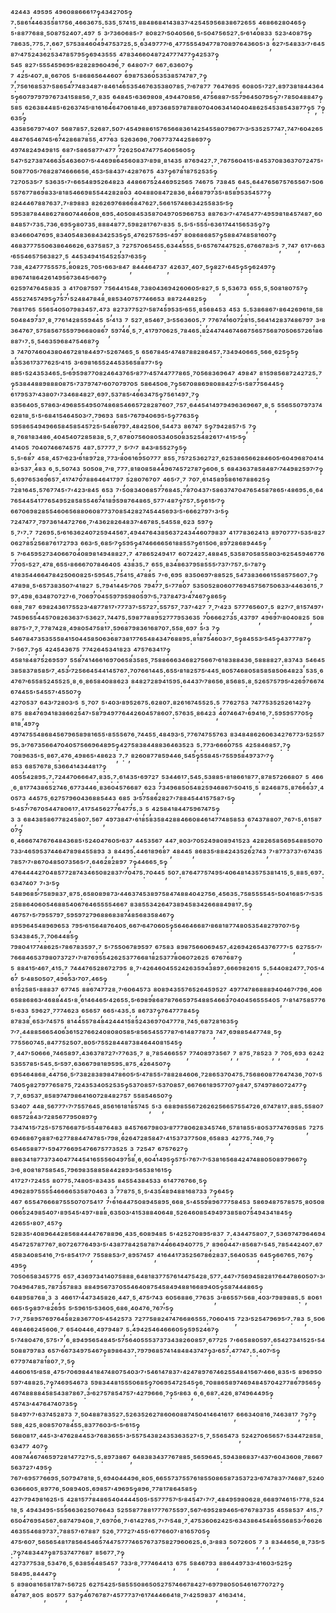 ⁴²⁴⁴³,⁴⁹⁵⁹⁵,⁴⁹⁶⁰⁸⁸⁶⁶⁶¹⁷‽⁴³⁴²⁷⁰⁵‽⁷:⁵⁸⁶¹⁴⁴⁶³⁵⁵⁸¹⁷⁵⁶·⁴⁶⁶³⁶⁷⁵:⁵³⁵·⁵⁷⁴¹⁵·⁸⁸⁴⁸⁶⁸⁴¹⁴³⁸³⁷′⁴²⁵⁴⁵⁹⁵⁶⁸³⁸⁶⁷²⁶⁵⁵,⁴⁶⁸⁶⁶²⁸⁰⁴⁶⁵‽⁵'⁸⁸⁷⁷⁶⁸⁸·⁵⁰⁸⁷⁵²⁴⁰⁷:⁴⁹⁷,⁵,³′⁷³⁶⁰⁶⁸⁵'⁷,⁸⁰⁸²⁷′⁵⁰⁴⁰⁵⁶⁶·⁵'⁵⁰⁴⁷⁵⁶⁵²⁷:⁵′⁶¹⁴⁰⁸³³,⁵²³′⁴⁰⁸⁷⁵‽⁷⁸⁶³⁵:⁷⁷⁵:⁷:⁶⁶⁷·⁵⁷⁵³⁸⁴⁶⁰⁴⁹⁴⁷⁵³⁷²⁵:⁵·⁶³⁴⁹⁷⁷⁷′⁶·⁴⁷⁷⁵⁵⁵⁴⁹⁴⁷⁷⁸⁷⁰⁸⁹⁷⁶⁴³⁶⁰⁵'³,⁶²⁷′⁵⁴⁸³³′⁷'⁶⁴⁵⁸⁷′⁴⁷⁵²⁴³⁶²⁵³⁴⁷⁸⁵⁷⁹⁵‽⁶⁹⁴³⁵⁵⁵,⁴⁷⁸³⁴⁶⁶⁰⁴⁸⁷²⁴⁷⁷⁷⁴⁷⁷‽⁴²⁵³⁷‽⁵⁴⁵,⁸²⁷'⁵⁵⁵⁴⁵⁹⁶⁹⁵′⁸²⁸²⁸⁹⁶⁰⁴⁹⁶·⁷,⁶⁴⁸⁰⁷'⁷,⁶⁶⁷:⁶³⁶⁰⁷‽⁷,⁴²⁵′⁴⁰⁷:⁸·⁶⁶⁷⁰⁵,⁵'⁸⁶⁸⁶⁵⁶⁴⁴⁶⁰⁷,⁶⁹⁸⁷⁵³⁶⁰⁵³⁵³⁸⁵⁷⁴⁷⁸⁷·⁷‽⁷:⁷⁵⁶¹⁶⁸⁵³⁷′⁵⁸⁶⁵⁴⁷⁷⁴⁸³⁴⁸⁷'⁸⁴⁶¹⁴⁶⁵³⁵⁴⁶⁷⁶³⁵³⁸⁰⁷⁸⁵·⁷′⁶⁷⁸⁷⁷,⁷⁶⁴⁷⁶⁹⁵,⁶⁰⁸⁰⁵'⁷²⁷:⁸⁹⁷³⁸¹⁸⁴⁴³⁶⁴⁵‽⁶⁰⁷⁹⁷⁹⁷⁹⁷⁶⁷³⁴¹⁵⁸⁸⁵⁶·⁷·⁸³⁵,⁶⁴⁸⁴⁵'⁶³⁶⁹⁸⁰⁸·⁴⁹⁴⁴⁷⁰⁸⁵⁶·⁴⁷⁵⁶⁸⁸⁷′⁵⁵⁷⁹⁶⁴⁵⁰⁷⁹⁵‽⁷'⁷⁸⁵⁰⁴⁸⁸⁴⁷‽⁵⁸⁵,⁶²⁶³⁸⁴⁴⁸⁵'⁶²⁶³⁷⁴⁵′⁸¹⁶¹⁶⁴⁶⁴⁷⁰⁶¹⁸⁴⁶·⁸⁹⁷³⁶⁸⁵⁹⁷⁸⁷⁸⁸⁰⁷⁰⁴⁰⁶³⁴¹⁴⁰⁴⁰⁴⁸⁶²⁵⁴⁵³⁸⁵⁴³⁸⁷⁷‽⁵,⁷‽⁶³⁵‽⁴³⁵⁸⁵⁶⁷⁹⁷′⁴⁰⁷,⁵⁶⁸⁷⁸⁵⁷:⁵²⁶⁸⁷:⁵⁰⁷'⁴⁵⁴⁹⁸⁸⁶¹⁵⁷⁶⁵⁶⁶⁸³⁶¹⁴²⁵⁴⁵⁵⁸⁰⁷⁹⁶⁷⁷′³′⁵³⁵²⁵⁷⁷⁴⁷:⁷⁴⁷′⁶⁰⁴²⁶⁵⁴⁸⁴⁷⁶⁵⁴⁶⁷⁴⁵′⁶⁷⁴²⁸⁶⁸⁷⁸⁵⁵·⁴⁷⁷⁶³,⁵²⁶³⁶⁹⁶·⁷⁰⁶⁷⁷³⁷⁴⁴²⁵⁸⁶⁹⁷‽⁴⁹⁷⁴⁸²⁴⁹⁴⁹⁸¹⁵,⁶⁸⁷'⁵⁸⁶⁵⁸⁷⁷′⁴⁷⁷,⁷²⁶²⁵⁰⁴⁷⁴⁷⁷⁵⁴⁰⁶⁵⁶⁰⁵‽⁵⁴⁷′⁵²⁷³⁸⁷⁴⁶⁶³⁵⁴⁶³⁶⁰⁷′⁵′⁴⁴⁶⁹⁸⁶⁴⁵⁶⁰⁸³⁷′⁸⁹⁸·⁸¹⁴³⁵,⁸⁷⁶⁹⁴²⁷:⁷·⁷⁶⁷⁵⁶⁰⁴¹⁵'⁸⁴⁵³⁷⁰⁸³⁶³⁷⁰⁷²⁴⁷⁵'⁵⁰⁸⁷⁷⁰⁵′⁷⁶⁸²⁸⁷⁴⁶⁶⁶⁶⁵⁶·⁴⁵³′⁵⁸⁴³⁷'⁴²⁸⁷⁶⁷⁵,⁴³⁷‽⁶⁷⁸¹⁸⁷⁵²⁵³⁵‽⁷²⁷⁰⁵³⁵′⁷,⁵³⁶³⁵'⁷'⁶⁶⁵⁴⁸⁹⁵²⁶⁴⁸²³,⁴⁴⁸⁶⁶⁷⁵²⁴⁴⁶⁹⁵²⁵⁶⁵,⁷⁴⁶⁷⁵,⁷³⁸⁴⁵,⁶⁴⁵:⁶⁴⁴⁷⁶⁵⁶⁷⁵⁷⁶⁵⁵⁶⁷'⁵⁰⁶⁵⁵⁷⁶⁷⁷⁸⁶⁹⁸³³′⁸¹⁸⁵⁴⁶⁶⁹⁸⁵⁵⁴⁴²⁸²⁸⁰³,⁴⁰⁴⁸⁸⁰⁸⁴⁷²⁸³⁶·⁸⁴⁶⁸⁷⁹⁷³⁵'⁸⁵⁸⁹⁵³⁵⁴⁵⁷⁷‽⁸²⁴⁴⁴⁶⁷⁸⁸⁷⁶³⁷:⁷'⁸⁹⁸⁸³,⁸²⁶²⁶⁹⁷⁶⁸⁶⁶⁸⁴⁷⁶²⁷:⁵⁶⁶¹⁵⁷⁴⁸⁶³⁴²⁵⁵⁸³⁵′⁵‽⁵⁹⁵³⁸⁷⁸⁴⁴⁸⁶²⁷⁸⁶⁰⁷⁴⁴⁶⁶⁰⁸·⁶⁹⁵:⁴⁰⁵⁰⁸⁴⁵³⁵⁸⁷⁰⁴⁹⁷⁰⁵⁹⁶⁶⁷⁵³,⁸⁸⁷⁶³′⁷'⁴⁷⁴⁵⁴⁷⁷′⁴⁹⁵⁹⁸¹⁸⁴⁵⁷⁴⁸⁷·⁶⁰⁸⁴⁸⁵⁷'⁷³⁵:⁷³⁶·⁶⁹⁵‽⁸⁰⁷³⁵·⁸⁸⁸⁴⁸⁷⁷:⁵⁹⁸²⁸¹⁷⁶⁷'⁸³⁵,⁵:⁵′⁵'⁵⁵⁵'⁶³⁶¹⁷⁴⁴¹⁵⁶⁵³⁵‽⁷‽⁸³⁴⁶⁶⁰⁴⁷⁶⁹⁵·⁸³⁴⁰⁵⁴⁸³⁶⁸⁴³⁴²⁵³⁵‽⁵·⁴⁷⁶²⁵⁷⁵⁹⁵'⁴⁹⁷,⁸⁰⁸⁶⁸⁶⁸⁵⁷‽⁵⁸⁸⁴⁷⁴⁸⁵⁸¹⁶⁰⁷‽⁴⁶⁸³⁷⁷⁷⁵⁵⁰⁶³⁸⁶⁴⁶⁶²⁶·⁶³⁷⁵⁸⁵⁷·³,⁷²⁷⁵⁷⁰⁶⁵⁴⁵⁵:⁶³⁴⁴⁵⁵⁵·⁵'⁶⁵⁷⁶⁷⁴⁴⁷⁵²⁵:⁶⁷⁶⁶⁷⁸³′⁵,⁷·⁷⁴⁷,⁶¹⁷'⁶⁶³′⁶⁵⁵⁴⁶⁵⁷⁵⁶³⁸²⁷·⁵,⁴⁴⁵³⁴⁹⁴¹⁵⁴⁵²⁵³⁷′⁶³⁵‽⁷³⁸·⁴²⁴⁷⁷⁷⁵⁵⁵⁷⁵:⁸⁰⁸²⁵·⁷⁰⁵'⁶⁶³′⁸⁴⁷,⁸⁴⁴⁴⁶⁴⁷³⁷,⁴²⁶³⁷·⁴⁰⁷·⁵‽⁸²⁷'⁶⁴⁵‽⁵‽⁶²⁴⁹⁷‽⁸⁹⁶⁷⁴¹⁸⁶⁴²⁶¹⁴⁹⁵⁶⁷³⁶⁴⁵′⁶⁶⁷‽⁶²⁵⁹⁷⁴⁷⁶⁴⁵⁸³⁵,³,⁴¹⁷⁰⁸⁷⁵⁹⁷,⁷⁵⁶⁴⁴¹⁵⁴⁸·⁷³⁸⁰⁴³⁶⁹⁴²⁶⁰⁶⁰⁵′⁸²⁷·⁵,⁵·⁵³⁶⁷³,⁶⁵⁵·⁵·⁵⁰⁸¹⁸⁰⁷⁵⁷‽⁴⁵⁵²⁷⁴⁵⁷⁴⁹⁵‽⁷⁵⁷'⁵²⁴⁸⁴⁷⁸⁴⁸·⁸⁸⁵³⁴⁰⁷⁵⁷⁷⁴⁶⁶⁵³,⁸⁸⁷²⁴⁴⁸²⁵‽⁷⁶⁸¹⁷⁶⁵,⁵⁵⁶⁵⁴⁰⁵⁰⁷⁹⁸³⁴⁵⁷:⁴⁷³,⁸²⁷³⁷⁷⁵²⁷′⁵⁸⁷⁴⁵⁹⁵³⁵′⁶⁵⁵·⁸⁵⁶⁸⁴⁵³,⁴⁵³,⁵:⁵³⁸⁶⁸⁶⁷'⁸⁶⁴²⁶⁹⁶¹⁸·⁵⁸⁵⁰⁴⁸⁴⁹⁷³⁷·⁸·⁷⁷⁶¹⁴²⁸⁵⁵⁹⁴⁴⁵,⁵′⁴¹³,⁷,⁵²⁷·⁸⁵⁴⁶⁷·³′⁵⁵⁶³⁶⁰⁵:⁷,⁷⁷⁶⁷⁴¹⁶⁰⁷²⁸¹⁵:⁵⁶⁴¹⁴²⁸³⁷⁴⁸⁶⁷⁹⁷,³′⁸³⁶⁴⁷⁶⁷·⁵⁷⁵⁸⁵⁶⁷⁵⁵⁹⁷⁹⁶⁶⁸⁰⁸⁶⁷,⁵⁹⁷⁴⁶·⁵·⁷·⁴¹⁷⁹⁷⁰⁶²⁵·⁷⁸⁴⁶⁵:⁸²⁴⁴⁷⁴⁴⁶⁷⁴⁶⁶⁷⁵⁶⁵⁷⁵⁶⁸⁷⁰⁵⁰⁶⁵⁷²⁶¹⁸⁶⁸⁸⁷'⁷:⁵·⁵⁴⁶³⁵⁹⁶⁸⁴⁷⁵⁴⁶⁸⁷‽³,⁷⁴⁷⁰⁷⁴⁶⁰⁴³⁸⁰⁴⁶⁷²⁸¹⁸⁴⁴⁹⁷'⁵²⁶⁷⁴⁶⁵·⁵,⁶⁵⁶⁷⁸⁴⁵′⁴⁷⁴⁸⁷⁸⁸²⁸⁶⁴⁵⁷:⁷³⁴⁹⁴⁰⁶⁶⁵·⁵⁶⁶·⁶²⁵‽⁵‽⁸³⁵³⁶¹⁷³⁷⁷⁶²⁵′⁴¹⁵,³′⁶⁹⁸¹⁶⁵⁵²⁴⁴⁵³⁵⁶⁵⁸⁸⁷⁷'⁵‽⁸⁸⁵'⁵²⁴³⁵³⁴⁶⁵:⁵′⁶⁹⁵⁹⁸⁷⁷⁰⁸²⁴⁶⁴³⁷⁶⁵′⁸⁷⁷′⁴⁵⁷⁴⁴⁷⁷⁷⁸⁶⁵·⁷⁰⁵⁶⁸³⁶⁹⁶⁴⁷,⁴⁹⁸⁴⁷,⁸¹⁵⁹⁸⁵⁶⁸⁷²⁴²⁷²⁵:⁷‽⁵³⁸⁴⁴⁸⁸⁹⁸⁸⁸⁰⁸⁷⁵'⁷³⁷⁹⁷⁴⁷′⁶⁰⁷⁰⁷⁹⁷⁰⁵,⁵⁸⁶⁴⁵⁰⁶·⁷‽⁵⁶⁷⁰⁸⁸⁶⁹⁸⁰⁸⁸⁴²⁷′⁵'⁵⁸⁷⁷⁵⁶⁴⁴⁵‽⁶¹⁷⁹⁵³⁷′⁴³⁸⁰⁷'⁷³⁴⁶⁸⁴⁸²⁷·⁶⁹⁷:⁵³⁷⁸⁵′⁴⁶⁶³⁴⁷⁵‽⁷⁵⁶¹⁴⁹⁷·⁷‽⁸³⁵⁶⁴⁰⁵·⁵⁷⁸⁶³′⁴⁹⁶⁸⁵⁵⁴⁹⁵⁰⁷⁴⁸⁶⁸⁵⁴⁶⁶⁵⁷²⁸²⁸⁷⁶⁰⁷·⁷⁵⁷·⁶⁴⁴⁵⁴¹⁴⁹⁷⁹⁴⁹⁶³⁶⁹⁶⁶⁷·⁸·⁵,⁵⁵⁶⁵⁵⁰⁷⁹⁷³⁷⁴⁶²⁸¹⁸·⁵'⁵'⁶⁸⁴¹⁵⁴⁶⁴⁵⁰³′⁷:⁷⁹⁶⁹³,⁵⁸⁵'⁷⁶⁷⁹⁴⁰⁶⁹⁵'⁵‽⁷⁷⁶³⁵‽⁵⁹⁵⁸⁶⁵⁴⁹⁴⁹⁶⁶⁵⁸⁴⁵⁸⁵⁴⁵⁷²⁵'⁵⁴⁸⁶⁷⁹⁷:⁴⁸⁴²⁵⁰⁶·⁵⁴⁴⁷³,⁸⁶⁷⁴⁷,⁵‽⁷⁹⁴²⁸⁵⁷'⁵,⁷‽⁸·⁷⁶⁸¹⁸³⁴⁸⁶·⁴⁰⁴⁵⁴⁰⁷²⁸⁵⁸³⁸·⁵·⁷·⁶⁷⁸⁰⁷⁵⁶⁰⁸⁰⁵³⁴⁰⁵⁰⁸³⁵²⁵⁴⁸²⁶¹⁷'⁴¹⁵′⁵‽⁴¹⁴⁰⁵,⁷⁰⁴⁰⁷⁴⁶⁶⁷⁴⁵⁷⁵,⁴⁸⁷:⁵⁷⁷⁷⁷·⁷,⁵′⁷′⁷,⁸⁴³′⁸⁵⁵²⁷‽⁵‽⁵:⁵'⁶⁸⁷,⁴⁵⁸·⁴⁵⁷′⁶²³′⁶¹⁸⁹⁷²⁸·⁷⁷³′⁸⁰⁶¹⁶⁹⁵⁰⁷⁷⁷,⁸⁵⁵·⁷⁵⁷²⁵³⁶²⁷²⁷·⁶²⁵³⁸⁶⁵⁶⁶²⁸⁴⁶⁰⁵′⁶⁰⁴⁹⁶⁸⁷⁰⁴¹⁴⁸³′⁵³⁷·⁴⁸³,⁶·⁵:⁵⁰⁷⁴³,⁵⁰⁵⁰⁸·⁷′⁸·⁷⁷⁷:⁸¹⁸⁰⁸⁵⁸⁴⁴⁹⁶⁷⁴⁵⁷²⁷⁸⁷‽⁶⁰⁶·⁵,⁶⁸⁴³⁶³⁷⁸⁵⁸⁴⁸⁷′⁷⁴⁴⁹⁸²⁵⁹⁷′⁷‽⁵:⁶⁹⁷⁶⁵³⁶⁹⁶⁵⁷·⁴¹⁷⁴⁷⁰⁷⁸⁸⁶⁴⁶⁴¹⁷⁹⁷,⁵²⁸⁰⁷⁶⁷⁰⁷,⁴⁶⁵′⁷·⁷,⁷⁰⁷·⁶¹⁴⁵⁸⁹⁵⁸⁶¹⁶⁷⁸⁸⁶²⁵‽⁷²⁸¹⁶⁴⁵:⁵⁷⁶⁷⁷⁴⁵'⁷'⁴²³′⁸⁴⁵,⁶⁵³,⁷'⁵⁰⁸³⁴⁰⁶⁸⁵⁷⁷⁶⁸⁴⁵:⁷⁸⁷⁰⁴³⁷'⁵⁸⁶³⁷⁴⁷⁰⁴⁷⁶⁵⁴⁵⁸⁷⁸⁶⁵'⁴⁸⁶⁹⁵:⁶·⁶⁴⁷⁶⁵⁴⁴⁵⁴¹⁷⁷⁶⁵⁴⁹⁵²⁸⁵⁸⁵⁵⁴⁶⁷⁴¹⁸⁹⁵⁹⁸⁷⁶⁴⁸⁶⁵·⁵⁷⁷'⁴⁸⁷‽⁷⁵⁷:⁵‽⁶¹⁵′⁷‽⁶⁶⁷⁰⁶⁹⁸²⁸⁵⁵⁴⁶⁰⁶⁵⁶⁸⁸⁰⁶⁰⁸⁷⁷³⁷⁰⁸⁵⁴²⁸²⁷⁴⁵⁴⁴⁵⁶⁹³′⁵'⁶⁶⁶²⁷⁹⁷'³′⁵‽⁷²⁴⁷⁴⁷⁷·⁷⁹⁷³⁶¹⁴⁴⁷²⁷⁶⁶·⁷′⁴³⁶²⁸²⁶⁴⁸³⁷′⁴⁶⁷⁸⁵:⁵⁴⁵⁵⁸·⁶²³,⁵⁹⁷‽⁵·⁷'⁷:⁷,⁷²⁶⁹⁵:⁵′⁶¹⁶³⁶²⁴⁰⁷²⁵⁹⁴⁴⁵⁶⁷:⁴⁹⁴⁴⁷⁶⁴³⁸⁵⁶³⁷²⁴³⁴⁴⁶⁰⁷⁹⁸³⁷,⁴¹⁷⁷⁸³⁶²⁴¹³,⁸⁹⁷⁰⁷⁷⁷'⁵³⁵′⁸²⁷⁰⁶²⁷⁸⁵²⁵⁶⁸⁷⁶¹⁷²⁷⁹³,⁶⁶³′⁵·⁶⁸⁵′⁷‽⁵⁹⁵‽⁴⁷⁴⁶⁶⁶⁶⁵⁶¹⁸⁸⁵⁵⁷‽⁶¹⁵⁰⁶·⁸⁹⁷²⁸⁶⁸⁹⁴⁴⁵‽⁵,⁷′⁶⁴⁵⁹⁵²⁷³⁴⁰⁶⁶⁷⁰⁴⁰⁸⁹⁸¹⁴⁹⁴⁸⁸²⁷:⁷,⁴⁷⁸⁶⁵²⁴⁹⁴¹⁷,⁶⁰⁷²⁴²⁷:⁴⁸⁸⁴⁵·⁵³⁵⁸⁷⁰⁵⁸⁵⁵⁸⁰³′⁶²⁵⁴⁵⁹⁴⁶⁷⁷⁶⁷⁷⁰⁵'⁵²⁷·⁴⁷⁸·⁶⁵⁵'⁸⁶⁶⁶⁷⁰⁷⁸⁴⁶⁴⁰⁵,⁴³⁸³⁵:⁷,⁶⁵⁵·⁸³⁴⁸⁶³⁷⁹⁵⁸⁵⁵⁵′⁷³⁷′⁷⁵⁷:⁵'⁷⁸⁷‽⁴¹⁸³⁵⁴⁴⁶⁶⁴⁷⁸⁴²⁵⁰⁶⁰⁸²⁵'⁵⁹⁵⁴⁵:⁷⁵⁴¹⁵·⁴⁷⁸⁸⁵,⁷'⁶·⁶⁹⁵,⁸³⁵⁰⁶⁹⁷′⁸⁸⁵²⁵·⁵⁴⁷³⁸³⁶⁶⁶¹⁵⁵⁸⁵⁷⁵⁶⁰⁷:⁷‽⁴⁷⁸⁹⁸·⁵'⁶⁵⁷³⁸³⁵⁰⁷′⁴¹⁸²⁷,⁵:⁷⁹⁴¹⁴⁴⁵′⁷⁰⁵,⁷⁹⁴⁷⁷·⁵'⁷⁷⁸⁰⁷,⁵³⁵⁰⁵²⁸⁰⁶⁰⁷⁷⁶⁹⁴⁵⁷⁵⁶⁷⁵⁰⁶³³′⁴⁴⁶³⁶¹⁵·⁷⁹⁷:⁴⁹⁸·⁶³⁴⁸⁷⁰⁷²⁷'⁶·⁷⁰⁶⁹⁷⁰⁴⁵⁵⁹⁷⁹⁵⁹⁸⁰⁵⁹⁷′⁵:⁷³⁷⁸⁴⁷³′⁴⁷⁴⁶⁷‽⁸⁶⁵‽⁶⁸⁸·⁷⁸⁷,⁶⁹⁸²⁴³⁶¹⁷⁵⁵²³′⁴⁸⁷⁷⁸¹⁷'⁷⁷⁷³⁷'⁵⁵⁷²⁷:⁵⁵⁷⁵⁷·⁷³⁷'⁴²⁷,⁷·⁷′⁴²³,⁵⁷⁷⁷⁶⁵⁶⁰⁷:⁵,⁸²⁷′⁷·⁸¹⁵⁷⁴⁹⁷'⁷⁴⁵⁹⁶⁵⁵⁴⁴⁵⁷⁰⁸²⁶³⁶³⁷′⁵³⁶²⁷:⁷⁴⁴⁷⁵:⁵⁹⁸⁷⁷⁸⁸⁹⁵²⁷⁷⁷⁹⁵³⁶³⁵,⁷⁰⁶⁶⁶²⁷³⁵·⁴³⁷⁹⁷,⁴⁹⁶⁹⁷′⁸⁰⁴⁰⁸²⁵,⁵⁰⁸⁸⁸⁷⁵'⁷·⁷·⁷⁷⁸⁷⁴²⁸·⁴⁹⁸⁰⁵⁴⁷⁵⁸¹⁷:⁵⁹⁶⁸⁷⁹⁸³⁶¹⁶⁸⁷⁰⁷:⁵⁵⁸·⁶⁹⁷,⁵′³,⁷‽⁵⁴⁶⁷⁸⁴⁷³⁵³⁵⁵⁵⁸⁴¹⁵⁰⁴⁴⁵⁸⁵⁰⁶³⁶⁸⁷³⁸¹⁷⁷⁶⁵⁴⁸⁴³⁴⁷⁶⁸⁸⁹⁵:⁸¹⁸⁷⁵⁴⁶⁰³′⁷·⁵‽⁸⁴⁵⁵³′⁵⁴⁵‽⁴³⁷⁷⁷⁸⁷‽⁷'⁵⁶⁷:⁷‽⁵,⁴²⁴⁵⁴³⁶⁷⁵,⁷⁷⁴²⁶⁴⁵³⁴¹⁸²³,⁴⁷⁵⁷⁶³⁴¹⁷‽⁴⁵⁸¹⁸⁴⁸⁷⁵²⁶⁹⁵⁹⁷,⁵⁵⁸⁷⁴¹⁴⁶⁶¹⁶⁹⁷⁰⁶⁵⁸³⁵⁸⁵·⁷⁵⁸⁸⁶⁶⁶³⁴⁶⁸²⁷⁵⁶⁶⁷′⁶¹⁸³⁸⁸⁴³⁶·⁵⁸⁸⁸⁸²⁷:⁸³⁷⁴³,⁵⁴⁶⁴⁵³⁸⁵⁸³⁷⁸⁵⁸⁵′⁷·⁴⁵³′⁷²⁵⁶⁶⁴⁵⁴⁴¹⁴⁵⁷⁶⁷:⁷⁰⁷⁶⁶¹⁴⁴⁵:⁶⁵⁵′⁸¹⁸²⁵⁷⁵′⁴⁴⁵·⁸⁰⁵⁷⁴⁶⁸⁰⁵⁸⁵⁸⁵⁸⁵⁰⁶⁴⁸²³,⁵³⁵·⁶⁴⁷⁶⁷′⁶⁵⁵⁸⁵²⁴⁵⁵²⁵·⁸·⁶·⁸⁶⁵⁸⁴⁰⁸⁸⁶²³,⁸⁴⁸²⁷²⁸⁹⁴¹⁵⁹⁵:⁶⁴⁴³⁷′⁷⁸⁶⁵⁶·⁸⁵⁶⁸⁵:⁸·⁵²⁶⁵⁷⁵⁷⁹⁵′⁴²⁶⁹⁷⁶⁶⁷⁴⁶⁷⁴⁴⁵⁵'⁵⁴⁵⁵⁷'⁴⁵⁵⁰⁷‽⁴²⁷⁰⁵³⁷,⁶⁴³′⁷²⁸⁰³′⁵,⁵·⁷⁰⁷,⁵'⁴⁰³′⁸⁹⁵²⁶⁷⁵:⁶²⁸⁰⁷:⁸²⁶¹⁶⁷⁴⁵⁵²⁵:⁵,⁷⁷⁶²⁷⁵³,⁷⁴⁷⁷⁵³⁵²⁵²⁶¹⁴²⁷‽⁸⁷⁵,⁸⁸⁴⁷⁶⁹⁴¹⁸³⁸⁶⁶²⁵⁴⁷'⁵⁸⁷⁹⁴⁹⁷⁷⁶⁴⁴²⁶⁰⁴⁵⁷⁸⁶⁰⁷:⁵⁷⁶³⁵·⁸⁶⁴²³,⁴⁰⁷⁴⁶⁴⁷'⁶⁹⁴¹⁶·⁷:⁵⁹⁵⁹⁵⁷⁷⁰⁵‽⁸¹⁸·⁴⁹⁷‽⁴⁹⁷⁴⁷⁵⁵⁴⁸⁶⁸⁴⁵⁶⁷⁹⁶⁵⁸⁹⁸¹⁶⁵⁵'⁸⁵⁵⁵⁶⁷⁶·⁷⁴⁴⁵⁵·⁴⁸⁴⁹³′⁵·⁷⁷⁶⁷⁴⁷⁵⁵⁷⁶³,⁸³⁴⁸⁴⁸⁶²⁶⁰⁶³⁴²⁷⁶⁷⁷³′⁵²⁵⁵⁷⁹⁵:³′⁷⁶⁷³⁵⁶⁶⁴⁷⁰⁴⁰⁵⁷⁵⁶⁶⁹⁶⁴⁸⁹⁵‽⁴²⁷⁵⁸³⁸⁴⁴⁸⁸³⁶⁴⁶³⁵²³,⁵:⁷⁷³′⁶⁶⁶⁰⁷⁵⁵,⁴²⁵⁸⁴⁶⁸⁵⁷:⁷‽⁷⁰⁸⁹⁶³⁵'⁵·⁸⁶⁷:⁴⁷⁶·⁴⁹⁸⁶⁵'⁴⁸⁶²³,⁷:⁷,⁸²⁶⁰⁸⁷⁷⁸⁵⁹⁴⁴⁶·⁵⁴⁵‽⁵⁵⁸⁴⁵'⁷⁵⁵⁹⁵⁸⁴⁹⁷³⁷′⁷‽⁸⁵³,⁶⁸⁵⁷⁶⁷⁸·⁵³⁶⁶⁴¹⁴³⁴⁴⁸¹⁷‽⁴⁰⁵⁵⁴²⁸⁹⁵:⁷:⁷²⁴⁴⁷⁰⁶⁶⁶⁴⁷:⁸³⁵:⁷:⁶¹⁴³⁵'⁶⁹⁷²⁷,⁵³⁴⁴⁶¹⁷:⁵⁴⁵:⁵³⁸⁸⁵'⁸¹⁸⁶⁶¹⁸⁷⁷:⁸⁷⁸⁵⁷²⁶⁶⁸⁰⁷,⁵,⁴⁶⁶·⁶·⁸¹⁷⁷⁴³⁸⁶⁵²⁷⁴⁶·⁶⁷⁷³⁴⁴⁶·⁸³⁶⁰⁴⁵⁷⁶⁶⁸⁷,⁶²³,⁷³⁴⁹⁶⁸⁵⁰⁵⁴⁸²⁵⁹⁴⁶⁸⁶⁷′⁵⁰⁴¹⁵·⁵,⁸²⁴⁶⁸⁷⁵:⁸⁷⁶⁶⁶³⁷·⁴⁰⁵⁷³,⁴⁴⁵⁷⁵·⁶²⁷⁵⁷⁹⁶⁰⁴³⁶⁸⁸⁵⁴⁴³,⁶⁸⁵,³′⁵⁷⁵⁸⁶²⁸²⁷'⁷⁸⁸⁴⁵⁴⁴¹⁵⁷⁵⁸⁷'⁵‽⁵′⁴⁵⁷′⁷⁶⁷⁰⁵⁴⁴⁷⁸⁰⁶¹⁷:⁴¹⁷⁵⁴⁵⁶²⁷⁷⁶⁴⁷⁷⁵:³,⁵,⁴²⁵⁸⁴¹⁸⁴⁴⁷⁵⁹⁶⁷⁴⁷⁵‽³,³,⁶⁸⁴³⁸⁵⁸⁶⁷⁷⁸²⁴⁵⁸⁰⁷:⁵⁶⁷,⁴⁹⁷³⁸⁴⁷'⁶¹⁸⁵⁸³⁵⁸⁴²⁸⁸⁴⁶⁶⁰⁸⁴⁶¹⁴⁷⁷⁴⁸⁵⁸⁵³,⁶⁷⁴³⁷⁸⁸⁰⁷·⁷⁶⁷'⁵:⁶¹⁵⁸⁷⁰⁷‽⁶·⁴⁶⁶⁶⁷⁴⁷⁶⁷⁶⁴⁸⁴³⁶⁸⁵'⁵²⁴⁰⁴⁷⁶⁰⁵′⁶³⁷,⁴⁴⁵³⁵⁶⁷,⁴⁴⁷·⁸⁰³′⁷⁰⁵²⁴⁹⁸⁰⁸⁹⁴¹⁵²³,⁴²⁸²⁶⁵⁸⁵⁶⁹⁵⁴⁸⁸⁵⁰⁷⁰⁷³³′⁴⁶⁵⁹⁵³⁷⁴⁴⁶⁴⁷⁸⁹⁸⁴⁵⁵⁸⁹³,³,⁸⁴⁴⁹⁵:⁴⁴⁶¹⁸⁹⁶⁸⁷,⁴⁸⁴⁴⁵,⁸⁶⁸³⁵′⁸⁸⁴²⁴³⁵²⁶²⁷⁴³,⁷'⁸⁷⁷³⁷³⁷'⁶⁷⁴³⁵⁷⁸⁵⁷′⁷'⁸⁶⁷⁰⁴⁸⁵⁰⁷³⁵⁶⁵′⁷:⁶⁴⁶²⁸²⁸⁹⁷,⁷‽⁴⁴⁶⁶⁵·⁵‽⁴⁷⁶⁴⁴⁴⁴²⁷⁰⁴⁸⁵⁷⁷²⁸⁷⁴³⁴⁶⁵⁰⁸²⁸³⁷′⁷⁰⁴⁷⁵:⁷⁰⁴⁴⁵,⁵⁰⁷:⁸⁷⁶⁴⁷⁷⁵⁷⁴⁹⁵′⁴⁰⁶⁴⁸¹⁴³⁵⁷⁵³⁸¹⁴¹⁵·⁵·⁸⁸⁵·⁶⁹⁷:⁶³⁴⁷⁴⁰⁷,⁷'³′⁵‽⁵⁴⁸⁹⁶⁸⁵′⁷⁵⁸⁹⁸³⁷·⁸⁷⁵:⁶⁵⁸⁰⁸⁹⁸⁷³′⁴⁴⁶³⁷⁴⁵³⁸⁹⁷⁵⁸⁴⁷⁴⁸⁸⁴⁰⁴²⁷⁵⁶·⁴⁵⁶³⁵:⁷⁵⁸⁵⁵⁵⁵⁴⁵'⁵⁰⁴¹⁶⁸⁵′⁷′⁵³⁵²⁵⁸⁸⁶⁴⁰⁶⁰⁵⁴⁶⁸⁸⁵⁴⁰⁶⁷⁶⁴⁶⁵⁵⁵⁵⁴⁶⁶⁷,⁸³⁸⁵⁵³⁴²⁶⁴⁷³⁸⁹⁴⁵⁸³⁴²⁶⁶⁸⁸⁴⁹⁸¹⁷:⁵‽⁴⁶⁷⁵⁷'⁵′⁷⁹⁵⁵⁷⁹⁷·⁵⁹⁵⁹⁷²⁷⁹⁶⁸⁸⁶⁸³⁸⁷⁴⁸⁵⁶⁸³⁵⁸⁴⁶⁷‽⁸⁹⁵⁹⁶⁴⁵⁴⁸⁹⁶⁹⁶⁵³,⁷⁹⁵′⁶¹⁵⁶⁴⁸⁷⁶⁴⁰⁵·⁶⁶⁷′⁶⁴⁷⁰⁶⁰⁵‽⁵⁶⁴⁶⁴⁶⁶⁸⁷′⁸⁶⁸¹⁸⁷⁷⁴⁸⁰⁵³⁵⁴⁸²⁷⁹⁷⁰⁷′⁵‽⁵³⁴³⁸⁴⁵:⁷:⁷⁰⁶⁴⁴⁸⁵‽⁷⁹⁸⁰⁴¹⁷⁷⁴⁸⁶²⁵'⁷⁸⁶⁷⁸³⁵⁹⁷:⁷,⁵'⁷⁵⁵⁰⁶⁷⁸⁹⁵⁹⁷,⁶⁷⁵⁸³,⁸⁹⁸⁷⁵⁶⁶⁰⁶⁹⁴⁵⁷:⁴²⁶⁹⁴²⁶⁵⁴³⁷⁶⁷⁷⁷'⁵,⁶²⁷⁵⁵′⁷′⁷⁶⁶⁸⁴⁶⁵³⁷⁹⁸⁰⁷³⁷²⁷'⁷′⁸⁷⁶⁹⁵⁵⁴²⁶²⁵³⁷⁷⁶⁶⁸¹⁸²⁵³⁷⁷⁸⁰⁶⁰⁷²⁶²⁵,⁶⁷⁶⁷⁶⁸⁷‽⁵,⁸⁸⁴¹⁵′⁴⁶⁷·⁴¹⁵:⁷,⁷⁴⁴⁴⁷⁶⁵²⁸⁶⁷²⁷⁹⁵,⁸·⁷'⁴²⁶⁴⁶⁰⁴⁵⁵²⁴²⁶³⁵⁹⁴³⁸⁹⁷:⁶⁶⁶⁹⁸²⁶¹⁵,⁵:⁵⁴⁴⁰⁸²⁴⁷⁷:⁷⁰⁵'⁴⁶⁷,⁵′⁴⁸⁵⁰⁵⁰⁷·⁴⁹⁶⁵³′⁷⁰⁷:⁴⁶⁵‽⁸¹⁵²⁵⁸⁵'⁸⁸⁸³⁷,⁶⁷⁷⁴⁵,⁸⁸⁶⁷⁴⁷⁷²⁸·⁷′⁶⁰⁶⁴⁵⁷³,⁸⁰⁸⁹⁴³⁵⁵⁷⁶⁵²⁶⁴⁵⁹⁵²⁷,⁴⁹⁷⁷⁴⁷⁸⁶⁸⁸⁸⁹⁴⁰⁴⁶⁷′⁷⁹⁶·⁴⁰⁶⁶⁵⁸⁸⁶⁸⁶³′⁴⁶⁸⁸⁴⁴⁵'⁸·⁶¹⁴⁶⁴⁶⁵′⁴²⁶⁵⁵:⁵′⁶⁹⁸⁹⁸⁶⁸⁷⁸⁷⁶⁶⁵⁹⁷⁵⁴⁸⁸⁵⁴⁶⁶³⁷⁰⁴⁰⁴⁵⁶⁵⁵⁵⁴⁰⁵,⁷'⁸¹⁴⁷⁵⁸⁵⁷⁷⁶⁵'⁶³³,⁵⁹⁶²⁷·⁷⁷⁷⁴⁶²³,⁶⁵⁶⁵⁷,⁶⁶⁵'⁴³⁵:⁵,⁸⁶⁷³⁷‽⁷⁶⁴⁷⁷⁷⁸⁴⁵‽⁸⁷⁸³⁸·⁶⁵³′⁷⁴⁵⁷⁵,⁸¹⁴⁴⁵⁵⁷⁸⁴⁸⁴²⁴⁴⁴¹⁵⁸⁵²⁴³⁶⁹⁷⁰⁴⁷⁷⁷⁸·⁷⁴⁵·⁶⁸⁷²⁸¹⁶³⁵‽⁷′⁷:⁴⁴⁸⁸⁵⁶⁶⁵⁴⁰⁶³⁶¹⁵²⁷⁶⁶²⁴⁰⁸⁰⁸⁰⁵⁸⁵′⁸⁵⁶⁵⁴⁵⁵⁷⁷⁸⁷′⁶¹⁴⁸⁷⁷⁸⁷³,⁷⁴⁷·⁶⁹⁸⁸⁵⁴⁴⁷⁷⁴⁸·⁵‽⁷⁷⁵⁵⁶⁰⁷⁴⁵:⁸⁴⁷⁷⁵²⁵⁰⁷:⁸⁰⁵′⁷⁵⁵²⁸⁴⁴⁸⁷³⁸⁴⁶⁴⁴⁰⁸¹⁵⁴⁵‽⁷·⁴⁴⁷'⁵⁰⁶⁶⁶·⁷⁴⁶⁵⁸⁹⁷:⁴³⁶³⁷⁸⁷²⁷'⁷⁷⁶³⁵·⁷,⁸·⁷⁸⁵⁴⁶⁶⁵⁵⁷,⁷⁷⁴⁰⁸⁹⁷³⁵⁶⁷,⁷,⁸⁷⁵·⁷⁸⁵²³,⁷,⁷⁰⁵·⁶⁹³,⁶²⁴²⁵³⁵⁵⁷⁸⁵'⁵⁴⁵:⁵′⁵⁹⁷:⁶³⁶⁶⁷⁹⁸¹⁸⁹⁵⁹⁵:⁸⁷⁵·⁴²⁶⁴⁵⁰⁷‽⁶⁹⁵⁴⁶⁴⁸⁶⁸·⁴⁴⁷⁵⁶·⁵′⁷³⁸²⁸³⁸⁹⁸⁴⁷⁸⁶⁰⁵′⁵′⁴⁷⁸⁵⁵'⁷⁸⁸²⁸⁴⁶⁰⁶·⁷²⁸⁶⁵³⁷⁰⁴⁷⁵:⁷⁵⁶⁸⁶⁰⁸⁷⁷⁶⁴⁷⁴³⁶·⁷⁰⁷'⁵⁷⁴⁰⁵‽⁸²⁷⁹⁷⁷⁶⁵⁸⁷⁵·⁷²⁴³⁵³⁴⁰⁵²⁵³⁵‽⁵³⁷⁰⁸⁵⁷'⁵³⁷⁰⁸⁵⁷·⁶⁶⁷⁶⁶¹⁸⁹⁵⁷⁷⁰⁷‽⁸⁴⁷·⁵⁷⁴⁹⁷⁸⁶⁰⁷²⁴⁷⁷‽⁷·⁷·⁶⁹⁵³⁷·⁸⁵⁸⁹⁷⁴⁷⁹⁸⁶⁴¹⁶⁰⁷²⁸⁴⁸²⁷⁵⁷,⁵⁵⁸⁵⁴⁶⁵⁰⁷‽⁵³⁴⁰⁷,⁴⁴⁸·⁵⁶⁷⁷⁷'⁷′⁷⁵⁵⁷⁶⁴⁵·⁸⁵⁶¹⁶¹⁸¹⁸⁵⁷⁴⁵,⁵'³,⁶⁸⁸⁹⁸⁵⁵⁶⁷²⁶²⁶²⁵⁶⁶⁵⁷⁵⁵⁴⁷²⁶·⁶⁷⁴⁷⁸¹⁷:⁸⁸⁵:⁵⁵⁸⁰⁷⁶⁸⁵⁷²⁸⁴³′⁷²⁸⁵⁶⁷⁷⁹⁵⁰⁸⁹⁷‽⁷³⁴⁷⁴¹⁵′⁷²⁵'⁵⁷⁵⁷⁶⁶⁸⁷⁵′⁵⁵⁴⁸⁷⁶⁴⁸³,⁸⁴⁵⁷⁶⁶⁷⁹⁸⁰³′⁸⁷⁷⁷⁸⁰⁶²⁸³⁴⁵⁷⁴⁶·⁵⁷⁸¹⁸⁵⁵'⁸⁰⁵³⁷⁷⁴⁷⁶⁹⁵⁸⁵,⁷²⁷⁵⁶⁹⁴⁶⁸⁶⁷‽⁸⁸⁷′⁶²⁷⁷⁸⁸⁴⁴⁷⁴⁷⁸⁵'⁷⁹⁸·⁶²⁶⁴⁷²⁸⁵⁸⁴⁷'⁴¹⁵³⁷³⁷⁷⁵⁰⁸·⁶⁵⁸⁸³,⁴²⁷⁷⁵:⁷⁴⁶·⁷‽⁶⁵⁴⁶⁵⁸⁸⁷⁷'⁵⁹⁴⁷⁷⁶⁶⁹⁵⁴⁷⁶⁶⁷⁵⁷⁷³⁵²⁵,³,⁷²⁵⁴⁷,⁶⁷⁵⁷⁶²⁷‽⁸⁸⁶³⁴¹⁸⁷⁷³⁷³⁴⁰⁴⁷⁷⁴⁴⁵⁴¹⁶⁵⁵⁵⁶⁰⁴⁹⁷⁵⁸·⁶·⁶⁰⁴¹⁴⁹⁵‽⁵⁷⁵'⁷⁶⁷'⁷′⁵³⁸¹⁶⁵⁶⁸⁴²⁴⁷⁴⁸⁸⁰⁵⁰⁸⁹⁷⁹⁶⁶⁷‽³′⁶·⁸⁰⁸¹⁸⁷⁵⁸⁵⁴⁵:⁷⁹⁶⁹⁸³⁵⁸⁸⁵⁸⁴⁴²⁸⁹³′⁵⁶⁵³⁸¹⁶¹⁵‽⁴¹⁷²⁷'⁷²⁴⁵⁵,⁸⁰⁷⁷⁵:⁷⁴⁸⁰⁵'⁸³⁴³⁵,⁸⁴⁵⁵⁴³⁸⁴⁵³³,⁶¹⁴⁷⁷⁶⁷⁶⁶·⁵‽⁴⁹⁶²⁸⁹⁷⁵⁵⁵⁵⁴⁶⁶⁶⁶⁵³⁵⁸⁷⁰⁴⁶³,³,⁷⁷⁸⁷⁵·⁵·⁵′⁴³⁵⁴⁸⁹⁴⁸⁸¹⁶⁸⁷³³,⁷‽⁶⁴⁵‽⁴⁶⁷,⁶⁵⁵⁴⁷⁶⁶⁶⁸⁷⁵⁵⁵⁰⁷⁰⁷⁵⁴¹⁷,⁷'⁶¹⁶⁴⁴⁷⁵⁰⁸⁹⁴⁵⁸⁹⁵·⁶⁶⁸·⁵'⁴⁵⁵⁹⁸⁹⁶⁷⁷⁷⁵⁸⁴⁵³,⁵⁸⁶⁹⁴⁸⁷⁵⁷⁸⁵⁷⁵·⁸⁰⁵⁰⁸⁰⁶⁶⁵²⁴⁹⁸⁵⁴⁰⁷'⁸⁹⁵⁴⁵′⁴⁹⁷'⁸⁸⁸·⁶³⁵⁰³′⁴¹⁵³⁸⁸⁴⁰⁶⁴⁸·⁵²⁶⁴⁶⁰⁸⁵⁴⁹⁴⁹⁷³⁸⁵⁸⁰⁷⁵⁴⁹⁴³⁴¹⁸⁴⁵‽⁴²⁶⁵⁵'⁸⁰⁷·⁴⁵⁷‽⁵²⁸³⁵'⁴⁰⁸⁹⁶⁴⁴²⁸⁵⁶⁸⁴⁴⁴⁴⁷⁶⁷⁸⁸⁹⁶·⁴³⁵·⁶⁰⁸⁹⁴⁸⁵,⁵'⁴²⁵²⁷⁰⁸⁹⁵′⁸³⁷,⁷:⁴³⁴⁴⁷⁵⁸⁰⁷·⁷·⁵³⁶⁹⁷⁴⁷⁹⁶⁴⁶⁹⁴⁴⁵⁴⁷²⁵⁷⁸⁷⁷⁶⁷·⁸⁰⁷²⁶⁷⁷⁶⁴⁹³′⁵'⁴³⁸⁷⁷⁸⁴²⁵⁸⁷⁸⁷′⁴⁴⁶⁶⁴⁹⁴⁰⁷⁷⁵·⁷,⁸⁹⁶⁰⁴⁴⁷'⁸⁵⁶⁸⁷'⁵⁴⁵·⁷⁸⁵⁴⁴²⁴⁰⁷:⁶⁷⁴⁵⁸³⁴⁰⁸⁵⁴¹⁶·⁷′⁵'⁸⁵⁴¹⁷′⁷,⁷⁵⁵⁸⁸⁵³′⁷·⁸⁹⁵⁷⁴⁵⁷,⁴¹⁶⁴⁴¹⁷³⁵²⁵⁶⁷⁸⁶²⁸³⁷:⁵⁶⁴⁰⁵³⁵,⁶⁴⁵‽⁶⁶⁷⁶⁵·⁷⁶⁷‽⁴⁹⁵‽⁷⁰⁵⁰⁶⁵⁸³⁴⁵⁷⁷⁵,⁶⁵⁷·⁴³⁶⁹⁷³⁴¹⁴⁰⁷⁵⁸⁸⁸·⁶⁴⁸¹⁸³⁷⁷⁵⁷⁶¹⁴⁴⁷⁵⁴²⁸·⁵⁷⁷:⁴⁴⁷'⁷⁵⁶⁹⁴⁵⁸²⁸¹⁷⁶⁴⁴⁷⁸⁶⁰⁵⁰⁷'³′⁷⁰⁴⁹⁶⁴⁷⁸⁵:⁷⁸⁷³⁵⁷⁸⁸³,⁸⁸⁴⁹⁵⁶⁷³⁷⁰⁵⁵⁴⁶⁴⁰⁸⁷⁵⁴⁵⁸⁴⁹⁴⁸⁸¹⁶⁶⁸⁹⁴⁰⁵‽⁵⁸⁷⁴⁴⁴⁸⁶⁵‽⁶⁴⁸⁹⁵⁸⁷⁶⁸·³,³,⁴⁶⁶¹⁷′⁴⁴⁷³⁴⁵⁸²⁶·⁴⁴⁷·⁵·⁴⁷⁵′⁷⁴³,⁶⁰⁵⁶⁸⁸⁶·⁷⁷⁶³⁵,³′⁸⁶⁵⁵⁷′⁵⁶⁸·⁴⁰³′⁷⁹⁸⁹⁸⁸⁵:⁵,⁸⁰⁶¹⁶⁶⁵'⁵‽⁸⁹⁷′⁸²⁶⁹⁵,⁵′⁵⁹⁶¹⁵′⁵³⁶⁰⁵·⁶⁸⁶·⁴⁰⁴⁷⁶·⁷⁶⁷′⁵‽⁷'⁷·⁷⁵⁸⁹⁵⁷⁶⁹⁷⁶⁴⁵⁸²⁸³⁶⁷⁷⁰⁵′⁴⁵⁴²⁵⁷³,⁷²⁷⁷⁵⁸⁸²⁴⁷⁴⁷⁶⁶⁸⁶⁵⁵⁵:⁷⁰⁶⁰⁴¹⁵,⁷²³′⁵²⁵⁴⁷⁹⁶⁹⁵′⁷:⁷⁸³,⁵·⁵⁰⁶⁴⁶⁸⁴⁶⁶²⁴⁵⁶⁰⁶·⁷,⁶⁵⁴⁰⁴⁴⁶·⁴⁹⁷⁹⁴⁸⁷,⁵:⁴⁹⁴²⁵⁴⁶⁴⁶⁶⁶⁰⁵‽⁵⁹⁵²⁴⁶⁷‽⁵'⁷⁴⁸⁰⁴⁷⁶·⁵⁷⁵'⁷,⁶·⁸⁹⁴⁹⁵⁶⁵⁴⁸⁴⁵′⁵⁷⁵⁶⁴⁰⁵⁵⁵³⁷³⁷³⁴³⁸²⁶⁰⁸⁵⁷·⁶⁷⁷²⁵,⁷'⁶⁶⁵⁸⁸⁰⁵⁹⁷:⁶⁵⁴²⁷³⁴¹⁵²⁵'⁵⁴⁵⁰⁸⁸⁷⁹⁷⁸³,⁶⁵⁷′⁶⁶⁷³⁴⁹⁷⁵⁴⁶⁷‽⁸⁹⁸⁶⁴³⁷:⁷⁹⁷⁹⁶⁸⁵⁷⁴¹⁴⁸⁴⁸⁴³⁷⁴⁷‽³′⁶⁵⁷:⁴⁷⁷⁴⁷:⁵:⁴⁰⁷′⁵‽⁶⁷⁷⁹⁷⁴⁸⁷⁸¹⁸⁰⁷·⁷·⁵‽⁴⁴⁶⁰⁶¹⁵′⁸⁵⁸·⁴⁷⁵′⁷⁰⁶⁹⁸⁴⁴¹⁸⁴⁷⁴⁸⁰⁷⁵⁴⁰³′⁷'⁵⁴⁶¹⁴⁷⁸³⁷'⁴²⁴⁷⁸⁹⁷⁶⁷⁴⁶²⁵⁵⁴⁸⁴¹⁵⁶⁷′⁴⁶⁶·⁸³⁵'⁵,⁸⁹⁶⁹⁵⁰⁵⁹⁷′⁴⁸⁸²⁵:⁷‽⁷⁴⁶⁹⁵⁴⁶⁷³,⁵⁹⁸³⁴⁴⁸¹⁵⁵⁵⁰⁶⁸⁵‽⁷⁰⁶⁹⁵⁴⁷²⁵⁴⁵‽⁶·⁷⁰⁸⁸⁶⁵⁸⁹⁷⁴⁶⁹⁴⁸⁴⁵⁷⁰⁴²⁷⁷⁸⁶⁷⁹⁵⁶⁵‽⁴⁶⁷⁴⁸⁸⁸⁸⁴⁵⁸⁵⁴³⁸⁷⁸⁶⁷:³′⁶²⁷⁵⁷⁸⁵⁴⁷⁵⁷'⁴²⁷⁹⁶⁶⁶·⁷‽⁵′⁸⁶³,⁶·⁶·⁶⁸⁷:⁴²⁶·⁸⁷⁴⁹⁶⁴⁴⁹⁵‽⁴⁵⁷⁴³′⁴⁴⁷⁶⁴⁷⁴⁰⁷³⁵‽⁵⁸⁴⁹⁷′⁷'⁶³⁷⁴⁵²⁸⁷³,⁷·⁵⁰⁴⁸⁸⁷⁸³⁵²⁷:⁵²⁶³⁵²⁶²⁷⁸⁶⁰⁶⁰⁸⁸⁷⁴⁵⁰⁴¹⁴⁶⁴¹⁶¹⁷,⁶⁶⁶³⁴⁰⁸¹⁶·⁷⁴⁶³⁸¹⁷,⁷‽⁷‽⁵⁸⁸·⁴²⁵·⁸⁰⁸⁵⁷⁰⁷⁸⁴⁵⁵:⁸³⁷⁷⁶⁰³′⁵'⁵′⁶¹⁵‽⁵⁶⁸⁰⁸¹⁷·⁴⁴⁵'³′⁴⁷⁶²⁸⁴⁴⁵³′⁷⁶⁸³⁶⁵⁵'³′⁵⁵⁷⁵⁴³⁸²⁴³⁵³⁶³⁵²⁷'⁵·⁷·⁵⁵⁶⁵⁴⁷³,⁵²⁴²⁷⁰⁶⁵⁶⁵⁷'⁵³⁴⁴⁷²⁸⁵⁸·⁶³⁴⁷⁷,⁴⁰⁷‽⁴⁰⁸⁷⁴⁴⁶⁷⁴⁶⁵⁹⁷²⁸¹⁴⁷⁷²⁷′⁵:⁵:⁸⁹⁷³⁸⁶⁷,⁶⁴⁸³⁸³⁴³⁷⁷⁶⁷⁸⁸⁵·⁵⁶⁵⁹⁶⁴⁵:⁵⁹⁴³⁸⁶⁸³⁷'⁴³⁷′⁶⁰⁴³⁶⁰⁸·⁷⁸⁶⁶⁷⁵⁶³⁷²⁷'⁴⁹⁵‽⁷⁶⁷'⁶⁹⁵⁷⁷⁶⁶⁹⁵·⁵⁰⁷⁹⁴⁷⁸¹⁸·⁵·⁶⁹⁴⁰⁴⁴⁴⁹⁶·⁸⁰⁵·⁶⁶⁵⁵⁷³⁷⁵⁵⁷⁶¹⁸⁵⁵⁰⁸⁶⁵⁸⁷³⁵³⁷²³′⁶⁷⁴⁷⁸³⁷′⁷⁴⁶⁸⁷·⁵²⁴⁰⁶³⁶⁶⁶⁰⁵·⁸⁹⁷⁷⁶·⁵⁰⁸⁹⁴⁰⁵:⁶⁹⁸⁵⁷'⁴⁹⁶⁹⁵‽⁸⁹⁶·⁷⁷⁸¹⁷⁸⁶⁴⁵⁸⁵‽⁴²⁷′⁷⁹⁴⁹⁸¹⁶²⁵'⁵,⁴²⁸¹⁵⁷⁷⁸⁴⁸⁶⁵⁴⁰⁴⁴⁴⁴⁵⁰⁵'⁵⁵⁷⁷⁷⁵⁷′⁵′⁸⁴⁵⁴⁷'⁷′⁷·⁴⁸⁴⁹⁵⁹⁸⁰⁶²⁸·⁶⁶⁸⁹⁷⁴⁶¹⁵'⁷⁷⁸·⁵²⁴¹⁸·⁵,⁴⁹⁴³⁴⁹⁵'⁵⁵⁵⁶⁶³⁶²⁵⁰⁷⁶⁶⁴³,⁵²⁵⁵⁸⁷⁷⁸⁸¹⁷⁷⁷⁶⁷⁵⁵⁹⁷:⁵⁶⁷′⁶⁹⁵²⁸⁹⁴⁶⁵′⁶⁷⁶⁷⁸³⁷³⁵,⁴⁵⁵⁸⁵³⁷,⁴¹⁵:⁷⁶⁵⁰⁴⁷⁶⁹⁵⁴⁵⁶⁷:⁶⁸⁷⁴⁷⁹⁴⁰⁸·⁷·⁶⁹⁷⁰⁶·⁷'⁶¹⁴²⁷⁶⁵·⁷'⁷′⁵⁴⁸·⁷·⁴⁷⁵³⁶⁰⁶²⁴²⁵′⁶³⁴³⁸⁶⁴⁵⁴⁸⁶⁵⁵⁶⁸⁵³′⁷⁶⁶²⁶⁴⁶³⁵⁵⁴⁶⁸⁹⁷³⁷:⁷⁸⁸⁵⁷'⁶⁷⁸⁸⁷,⁵²⁶·⁷⁷⁷²⁷′⁴⁵⁵'⁶⁷⁷⁶⁶⁰⁷'⁸¹⁶⁵⁷⁰⁵‽⁴⁷⁵′⁶⁰⁷·⁵⁶⁵⁶⁵⁴⁸¹⁷⁸⁵⁶⁴⁵⁴⁶⁵⁷⁴⁴⁷⁵⁷⁷⁷⁴⁶⁵⁷⁶⁷³⁷⁵⁸²⁷⁹⁶⁰⁶²⁵:⁶·³′⁸⁸³,⁵⁰⁷²⁶⁰⁵,⁷,³,⁸³⁴⁴⁶⁵⁶·⁸·⁷³⁵′⁵:⁷‽⁷⁴⁸³⁴⁴⁷‽⁸⁷⁵³⁷⁴⁷⁷⁶⁸⁷,⁸⁵⁶⁷⁷·⁷‽⁴²⁷³⁷⁷⁵³⁸·⁵³⁴⁷⁶·⁵·⁶³⁸⁵⁶⁴⁸⁵⁴⁵⁷,⁷³³′⁸·⁷⁷⁷⁴⁶⁴⁴¹³,⁶⁷⁵,⁵⁸⁴⁶⁷⁹³,⁸⁸⁶⁴⁴⁹⁷³³′⁴¹⁶⁰³′⁵²⁵‽⁵⁸⁴⁹⁵:⁸⁴⁴⁴⁷‽⁵,⁸⁹⁸⁰⁸¹⁶⁵⁸¹⁷⁸⁷'⁵⁶⁷²⁵,⁶²⁷⁵⁴²⁵′⁵⁸⁵⁵⁵⁰⁸⁶⁵⁰⁵²⁷⁵⁷⁴⁶⁶⁷⁸⁴²⁷'⁶⁹⁷⁹⁸⁰⁵⁰⁵⁴⁶¹⁶⁷⁷⁰⁷²⁷‽⁸⁴⁷⁸⁷·⁸⁰⁵,⁸⁰⁵⁷⁷,⁵³⁷‽⁴⁶⁷⁶⁷⁸⁷'⁴⁵⁷⁷⁷³⁷′⁶¹⁷⁴⁴⁴⁶⁶⁴¹⁸·⁷′⁴²⁵⁹⁸³⁷,⁴¹⁶³⁴¹⁴:
